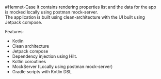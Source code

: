 #Hemnet-Case
It contains rendering properties list and the data for the app is mocked locally using postman mock-server.   
The application is built using clean-architecture with the UI built using Jetpack compose. 

Features:
* Kotlin 
* Clean architecture 
* Jetpack compose
* Dependency injection using Hilt.
* Kotlin coroutines
* MockServer (Locally using postman mock-server)
* Gradle scripts with Kotlin DSL
